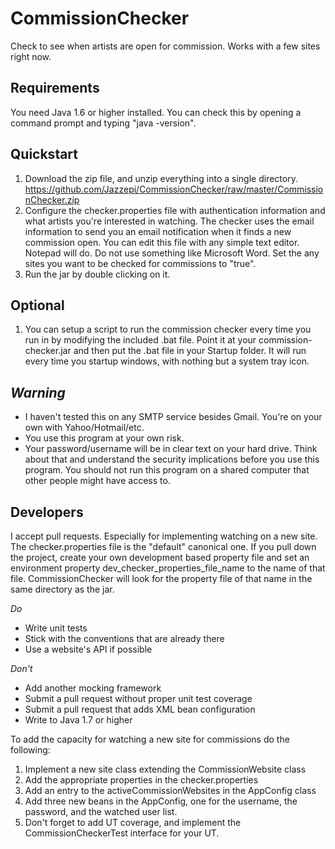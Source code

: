 CommissionChecker
=================

Check to see when artists are open for commission. Works with a few sites right now.


Requirements
------------

You need Java 1.6 or higher installed. You can check this by opening a command prompt and typing "java -version".


Quickstart
----------

1. Download the zip file, and unzip everything into a single directory. https://github.com/Jazzepi/CommissionChecker/raw/master/CommissionChecker.zip
2. Configure the checker.properties file with authentication information and what artists you're interested in watching. The checker uses the email information to send you an email notification when it finds a new commission open. You can edit this file with any simple text editor. Notepad will do. Do not use something like Microsoft Word. Set the any sites you want to be checked for commissions to "true".
3. Run the jar by double clicking on it.


Optional
--------

1. You can setup a script to run the commission checker every time you run in by modifying the included .bat file. Point it at your commission-checker.jar and then put the .bat file in your Startup folder. It will run every time you startup windows, with nothing but a system tray icon.


*Warning*
-------

* I haven't tested this on any SMTP service besides Gmail. You're on your own with Yahoo/Hotmail/etc.
* You use this program at your own risk.
* Your password/username will be in clear text on your hard drive. Think about that and understand the security implications before you use this program. You should not run this program on a shared computer that other people might have access to.


Developers
----------

I accept pull requests. Especially for implementing watching on a new site. The checker.properties file is the "default" canonical one. If you pull down the project, create your own development based property file and set an environment property dev_checker_properties_file_name to the name of that file. CommissionChecker will look for the property file of that name in the same directory as the jar.

*Do*
* Write unit tests
* Stick with the conventions that are already there
* Use a website's API if possible

*Don't*
* Add another mocking framework
* Submit a pull request without proper unit test coverage
* Submit a pull request that adds XML bean configuration
* Write to Java 1.7 or higher

To add the capacity for watching a new site for commissions do the following:
1. Implement a new site class extending the CommissionWebsite class
2. Add the appropriate properties in the checker.properties
3. Add an entry to the activeCommissionWebsites in the AppConfig class
4. Add three new beans in the AppConfig, one for the username, the password, and the watched user list.
5. Don't forget to add UT coverage, and implement the CommissionCheckerTest interface for your UT.
